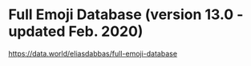 # Full Emoji Database (version 13.0 - updated Feb. 2020)

https://data.world/eliasdabbas/full-emoji-database
